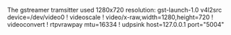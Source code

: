 The gstreamer tramsitter used 1280x720 resolution:
gst-launch-1.0 v4l2src device=/dev/video0 ! videoscale ! video/x-raw,width=1280,height=720 ! videoconvert ! rtpvrawpay mtu=16334 ! udpsink host=127.0.0.1 port="5004"